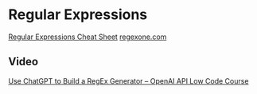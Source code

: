 
# Regular Expressions
[Regular Expressions Cheat Sheet](https://cheatography.com/davechild/cheat-sheets/regular-expressions/)
[regexone.com](https://regexone.com/)

## Video
[Use ChatGPT to Build a RegEx Generator – OpenAI API Low Code Course](https://www.youtube.com/watch?v=D6Xj_W4leu8)
